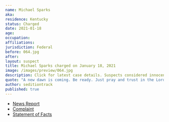 ```yaml
---
name: Michael Sparks
aka:
residence: Kentucky
status: Charged
date: 2021-01-18
age:
occupation:
affiliations:
jurisdiction: Federal
before: 064.jpg
after:
layout: suspect
title: Michael Sparks charged on January 18, 2021
image: /images/preview/064.jpg
description: Click for latest case details. Suspects considered innocent until proven guilty.
quote: "A new dawn is coming. Be ready. Just pray and trust in the Lord."
author: seditiontrack
published: true
---
```


- [News Report](https://www.whas11.com/article/news/kentucky/elizabethtown-kentucky-capitol-riot-charges/417-5c05ad24-1375-4a90-a628-20196a598e61)
- [Complaint](https://www.justice.gov/opa/page/file/1357386/download)
- [Statement of Facts](https://www.justice.gov/opa/page/file/1357391/download)